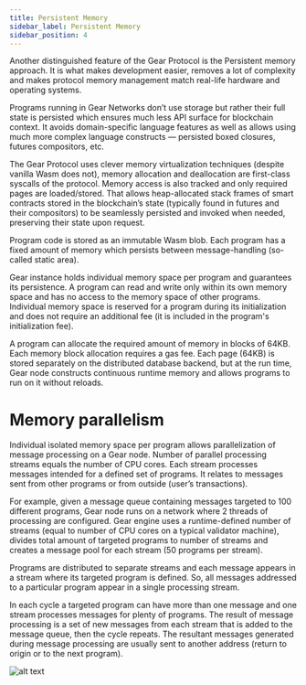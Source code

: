 ```yaml
---
title: Persistent Memory
sidebar_label: Persistent Memory
sidebar_position: 4
---
```


Another distinguished feature of the Gear Protocol is the Persistent memory approach. It is what makes development easier, removes a lot of complexity and makes protocol memory management match real-life hardware and operating systems.

Programs running in Gear Networks don’t use storage but rather their full state is persisted which ensures much less API surface for blockchain context. It avoids domain-specific language features as well as allows using much more complex language constructs — persisted boxed closures, futures compositors, etc.

The Gear Protocol uses clever memory virtualization techniques (despite vanilla Wasm does not), memory allocation and deallocation are first-class syscalls of the protocol. Memory access is also tracked and only required pages are loaded/stored. That allows heap-allocated stack frames of smart contracts stored in the blockchain’s state (typically found in futures and their compositors) to be seamlessly persisted and invoked when needed, preserving their state upon request.

Program code is stored as an immutable Wasm blob. Each program has a fixed amount of memory which persists between message-handling (so-called static area).

Gear instance holds individual memory space per program and guarantees its persistence. A program can read and write only within its own memory space and has no access to the memory space of other programs. Individual memory space is reserved for a program during its initialization and does not require an additional fee (it is included in the program's initialization fee).

A program can allocate the required amount of memory in blocks of 64KB. Each memory block allocation requires a gas fee. Each page (64KB) is stored separately on the distributed database backend, but at the run time, Gear node constructs continuous runtime memory and allows programs to run on it without reloads.

# Memory parallelism

Individual isolated memory space per program allows parallelization of message processing on a Gear node. Number of parallel processing streams equals the number of CPU cores. Each stream processes messages intended for a defined set of programs. It relates to messages sent from other programs or from outside (user’s transactions).

For example, given a message queue containing messages targeted to 100 different programs, Gear node runs on a network where 2 threads of processing are configured. Gear engine uses a runtime-defined number of streams (equal to number of CPU cores on a typical validator machine), divides total amount of targeted programs to number of streams and creates a message pool for each stream (50 programs per stream).

Programs are distributed to separate streams and each message appears in a stream where its targeted program is defined. So, all messages addressed to a particular program appear in a single processing stream.

In each cycle a targeted program can have more than one message and one stream processes messages for plenty of programs. The result of message processing is a set of new messages from each stream that is added to the message queue, then the cycle repeats. The resultant messages generated during message processing are usually sent to another address (return to origin or to the next program).

![alt text](/assets/message-parallelism.jpg)
